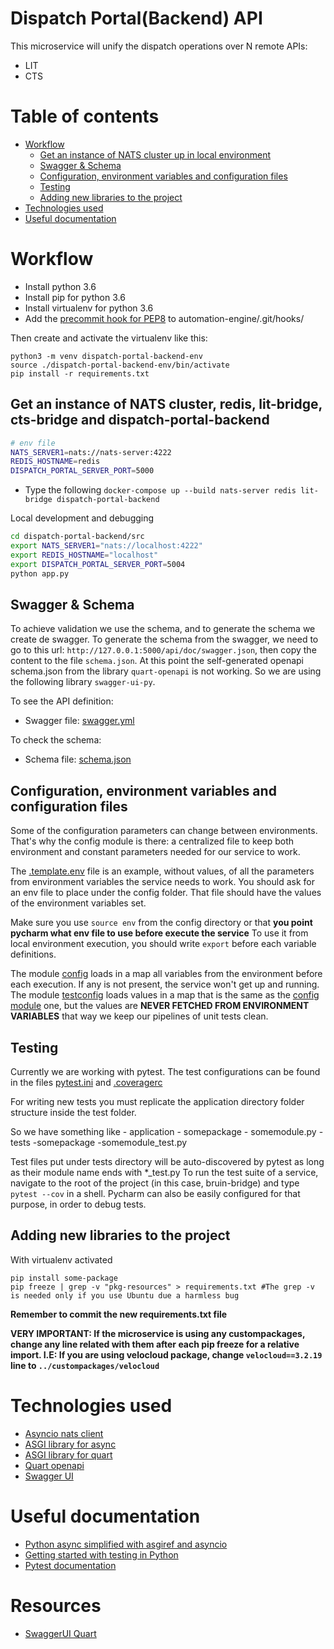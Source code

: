 # Dispatch Portal(Backend) API

This microservice will unify the dispatch operations over N remote APIs:

- LIT
- CTS

# Table of contents
- [Workflow](#workflow)
  * [Get an instance of NATS cluster up in local environment](#get-an-instance-of-nats-cluster-up-in-local-environment)
  * [Swagger & Schema](#swagger--schema)
  * [Configuration, environment variables and configuration files](#configuration-environment-variables-and-configuration-files)
  * [Testing](#testing)
  * [Adding new libraries to the project](#adding-new-libraries-to-the-project)
- [Technologies used](#technologies-used)
- [Useful documentation](#useful-documentation)

# Workflow
- Install python 3.6
- Install pip for python 3.6
- Install virtualenv for python 3.6
- Add the [precommit hook for PEP8](https://github.com/cbrueffer/pep8-git-hook) to automation-engine/.git/hooks/

Then create and activate the virtualenv like this:

```
python3 -m venv dispatch-portal-backend-env
source ./dispatch-portal-backend-env/bin/activate
pip install -r requirements.txt
```

## Get an instance of NATS cluster, redis, lit-bridge, cts-bridge and dispatch-portal-backend

```bash
# env file
NATS_SERVER1=nats://nats-server:4222
REDIS_HOSTNAME=redis
DISPATCH_PORTAL_SERVER_PORT=5000
```

- Type the following ``docker-compose up --build nats-server redis lit-bridge dispatch-portal-backend``

Local development and debugging

```bash
cd dispatch-portal-backend/src
export NATS_SERVER1="nats://localhost:4222"
export REDIS_HOSTNAME="localhost"
export DISPATCH_PORTAL_SERVER_PORT=5004
python app.py
```

## Swagger & Schema

To achieve validation we use the schema, and to generate the schema we create de swagger.
To generate the schema from the swagger, we need to go to this url: `http://127.0.0.1:5000/api/doc/swagger.json`, 
then copy the content to the file `schema.json`.
At this point the self-generated openapi schema.json from the library `quart-openapi` is not working.
So we are using the following library `swagger-ui-py`.

To see the API definition:

- Swagger file: [swagger.yml](<./src/swagger.yml>)

To check the schema:

- Schema file: [schema.json](<./src/schema.json>)

## Configuration, environment variables and configuration files
Some of the configuration parameters can change between environments.
That's why the config module is there: a centralized file to keep both environment and constant parameters
needed for our service to work.

The [.template.env](/src/config/.template.env) file is an example, without values, of all the parameters from environment variables the service needs to work.
You should ask for an env file to place under the config folder. That file should have the values of the environment variables set.

Make sure you use `source env` from the config directory or that **you point pycharm what env file to use before execute the service**
To use it from local environment execution, you should write `export` before each variable definitions.

The module [config](src/config/config.py) loads in a map all variables from the environment before each execution. If any is not present, the service won't get up and running.
The module [testconfig](src/config/testconfig.py) loads values in a map that is the same as the [config module](src/config/config.py) one, but the values are **NEVER FETCHED FROM ENVIRONMENT VARIABLES** that way we keep our pipelines of unit tests clean.

## Testing
Currently we are working with pytest.
The test configurations can be found in the files [pytest.ini](pytest.ini) and [.coveragerc](.coveragerc)

For writing new tests you must replicate the application directory folder structure inside the test folder.

So we have something like
    - application
        - somepackage
            - somemodule.py
    - tests
        -somepackage
            -somemodule_test.py
            
Test files put under tests directory will be auto-discovered by pytest as long as their module name ends with *_test.py
To run the test suite of a service, navigate to the root of the project (in this case, bruin-bridge) and type `pytest --cov` in a shell.
Pycharm can also be easily configured for that purpose, in order to debug tests.

## Adding new libraries to the project

With virtualenv activated

````
pip install some-package
pip freeze | grep -v "pkg-resources" > requirements.txt #The grep -v is needed only if you use Ubuntu due a harmless bug
````
**Remember to commit the new requirements.txt file**

**VERY IMPORTANT: If the microservice is using any custompackages, change any line related with them after each pip freeze for a relative import. I.E: If you are using velocloud package, change `velocloud==3.2.19` line to `../custompackages/velocloud`**

# Technologies used

- [Asyncio nats client](https://github.com/nats-io/asyncio-nats)
- [ASGI library for async](https://pypi.org/project/asgiref/)
- [ASGI library for quart](https://pgjones.gitlab.io/quart/)
- [Quart openapi](https://github.com/factset/quart-openapi)
- [Swagger UI](https://pypi.org/project/swagger-ui-py/)

# Useful documentation
- [Python async simplified with asgiref and asyncio](https://www.aeracode.org/2018/02/19/python-async-simplified/)
- [Getting started with testing in Python](https://realpython.com/python-testing/#choosing-a-test-runner)
- [Pytest documentation](https://docs.pytest.org/en/latest/getting-started.html)

# Resources

- [SwaggerUI Quart](https://medium.com/@hkaraoguz/using-swaggerui-with-quart-72a3dab19273)
